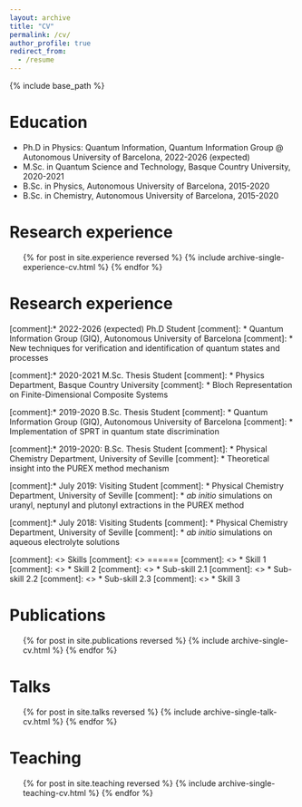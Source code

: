 ```yaml
---
layout: archive
title: "CV"
permalink: /cv/
author_profile: true
redirect_from:
  - /resume
---
```


{% include base_path %}

Education
======
* Ph.D in Physics: Quantum Information, Quantum Information Group @ Autonomous University of Barcelona, 2022-2026 (expected)
* M.Sc. in Quantum Science and Technology, Basque Country University, 2020-2021
* B.Sc. in Physics, Autonomous University of Barcelona, 2015-2020
* B.Sc. in Chemistry, Autonomous University of Barcelona, 2015-2020

Research experience
======
  <ul>{% for post in site.experience reversed %}
    {% include archive-single-experience-cv.html %}
  {% endfor %}</ul>


Research experience
======
[comment]:* 2022-2026 (expected) Ph.D Student
[comment]:  * Quantum Information Group (GIQ), Autonomous University of Barcelona
[comment]:  * New techniques for verification and identification of quantum states and processes

[comment]:* 2020-2021 M.Sc. Thesis Student
[comment]:  * Physics Department, Basque Country University
[comment]:  * Bloch Representation on Finite-Dimensional Composite Systems

[comment]:* 2019-2020 B.Sc. Thesis Student
[comment]:  * Quantum Information Group (GIQ), Autonomous University of Barcelona
[comment]:  * Implementation of SPRT in quantum state discrimination

[comment]:* 2019-2020: B.Sc. Thesis Student
[comment]:  * Physical Chemistry Department, University of Seville
[comment]:  * Theoretical insight into the PUREX method mechanism

[comment]:* July 2019: Visiting Student
[comment]:  * Physical Chemistry Department, University of Seville
[comment]:  * _ab initio_ simulations on uranyl, neptunyl and plutonyl extractions in the PUREX method

[comment]:* July 2018: Visiting Students
[comment]:  * Physical Chemistry Department, University of Seville
[comment]:  * _ab initio_ simulations on aqueous electrolyte solutions
  
[comment]: <> Skills
[comment]: <> ======
[comment]: <> * Skill 1
[comment]: <> * Skill 2
[comment]: <>   * Sub-skill 2.1
[comment]: <>   * Sub-skill 2.2
[comment]: <>   * Sub-skill 2.3
[comment]: <> * Skill 3

Publications
======
  <ul>{% for post in site.publications reversed %}
    {% include archive-single-cv.html %}
  {% endfor %}</ul>
  
Talks
======
  <ul>{% for post in site.talks reversed %}
    {% include archive-single-talk-cv.html  %}
  {% endfor %}</ul>
  
Teaching
======
 <ul>{% for post in site.teaching reversed %}
    {% include archive-single-teaching-cv.html %}
  {% endfor %}</ul>

